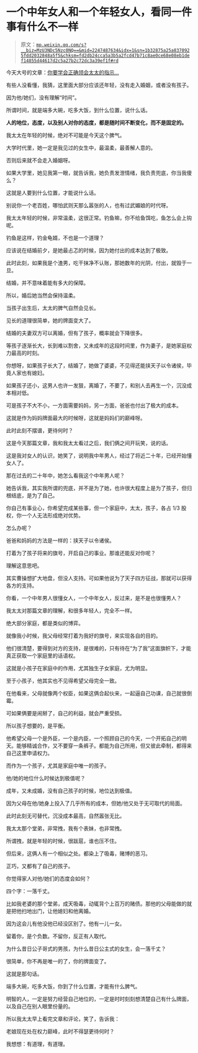 # 一个中年女人和一个年轻女人，看同一件事有什么不一样

> 原文：[`mp.weixin.qq.com/s?__biz=MzU3NDc5Nzc0NQ==&mid=2247487634&idx=1&sn=1b32875a25a8370925fdd2032848a5f5&chksm=fd2db24cca5a3b5a2fcd47b71c8ae0ce68e08eb1def14855d44617d2c5a27b2c72dc3a39ef1f#rd`](http://mp.weixin.qq.com/s?__biz=MzU3NDc5Nzc0NQ==&mid=2247487634&idx=1&sn=1b32875a25a8370925fdd2032848a5f5&chksm=fd2db24cca5a3b5a2fcd47b71c8ae0ce68e08eb1def14855d44617d2c5a27b2c72dc3a39ef1f#rd)

今天大号的文章：[你要学会正确领会太太的指示...](https://mp.weixin.qq.com/s?__biz=MzU0MjYwNDU2Mw==&mid=2247489116&idx=1&sn=b314330c028b5730bdfd55b87b3574f0&chksm=fb197a20cc6ef3362fe2b39e8f83d4e62d0c5d316b8e577d1561f9ba8379c38cfa7de0fb6fdd&token=1721084707&lang=zh_CN&scene=21#wechat_redirect)

有些人没看懂，我猜，这里面大部分应该还年轻，没有走入婚姻，或者没有孩子。

因为他/她们，没有理解“时间”。

所谓时间，就是端多大碗，吃多大饭，到什么位置，说什么话。

**人的地位，态度，以及别人对你的态度，都是随时间不断变化，而不是固定的。**

我太太在年轻的时候，绝对不可能是今天这个脾气。

大学时代里，她一定是我见过的女生中，最温柔，最善解人意的。

否则后来就不会走入婚姻呀。

如果大学里，她见我第一眼，就告诉我，她负责发泄情绪，我负责兜底，你当我傻么？

这就是人要到什么位置，才能说什么话。

别说你一个老百姓，哪怕武则天那么嚣张的人，也有过武媚娘的时代呀。

我太太年轻的时候，非常温柔，这很正常。钓鱼嘛，你不给鱼饵吃，鱼怎么会上钩呢。

钓鱼是这样，钓金龟婿，不也是一个道理？

应该说在结婚前夕，是她最忐忑的时候，因为她付出的成本达到了极致。

此时此刻，如果我是个渣男，吃干抹净不认账，那她数年的光阴，付出，就毁于一旦。

结婚，并不意味着能有多大的保障。

所以，婚后她当然会保持温柔。

当孩子出生后，太太的脾气自然会见长。

见长的道理很简单，她的牌面变大了。

结婚的夫妻双方可以离婚，但有了孩子，概率就会下降很多。

等孩子逐渐长大，长到难以割舍，又未成年的这段时间里，作为妻子，是她家庭权力最高的时刻。

你想呀，如果孩子长大了，结婚了，她做了婆婆，不见得还能挟天子以令诸侯，毕竟人家也有媳妇。

如果孩子还小，这男人也许一发狠，离婚了，不要了，和别人去再生一个，沉没成本相对低。

可是孩子不大不小，一方面需要妈妈，另一方面，爸爸也付出了极大的成本。

这就是作为妈妈牌面最大的时候呀，这就是妈妈们的巅峰呀。

此时此刻不摆谱，更待何时？

这是今天那篇文章，我和我太太看过之后，我们俩之间开玩笑，说的话。

这是我对女人的认识，她笑了，说明我中年男人，经过了将近二十年，已经开始懂女人了。

那在过去的二十年中，她怎么看我这个中年男人呢？

她告诉我，其实我所谓的兜底，并不是为了她，也许很大程度上是为了孩子，但归根结底，是为了自己。

你自己有事业心，你希望完成某些事，但一个家庭中，太太，孩子，各占 1/3 股权，你一个人无法形成绝对优势。

怎么办呢？

爸爸和妈妈的方法是一样的：挟天子以令诸侯。

打着为了孩子将来的旗号，开启自己的事业。那谁还能反对你呢？

理解这意思吧。

其实曹操想扩大地盘，但没人支持。可如果他说为了天子四方征战，那就可以获得各方的支持。

你看，一个中年男人很懂女人，一个中年女人，反过来，是不是也很懂男人？

我太太对那篇文章的理解，和很多年轻人，完全不一样。 

绝大部分家庭，都是类似的博弈。

就像我小时候，我父母经常打着为我好的旗号，来实现各自的目的。

他们很清楚，要得到对方的支持，是很难的，只有待在“为了我”这面旗帜下，才能真正获取一个家庭里的话语权。

这就是小孩子在家庭中的作用，尤其独生子女家庭，尤为明显。

至于小孩子，他其实也不见得希望父母完全一致。

在他看来，父母就像两个权臣，如果这俩合起伙来，一起逼自己功课，自己就很倒霉。

可如果俩要是闹掰了，自己的利益，就会严重受损。

所以孩子想要的，是平衡。

他希望父母一个是外臣，一个是内臣，一个照顾自己的今天，一个开拓自己的明天。能够精诚合作，又不要穿一条裤子。都能为自己所用，但又彼此牵制，都得来自己这里申请权力。

而作为一个孩子，尤其是家庭中唯一的孩子。

他/她的地位什么时候达到极值呢？

成年，又未成婚，没有自己孩子的时候，地位达到极值。

因为父母在他/她身上投入了几乎所有的成本，但她/他又处于无可取代的局面。

此时此刻无可替代，沉没成本最高，自然嚣张无比。

我太太那个堂弟，非常拽，我有个表妹，也非常拽。

所谓拽，就是年轻的时候，很跋扈，谁也压不住。

但后来，这俩人有一个相似之处。都染上了吸毒，赌博的恶习。

正巧，又都有了自己的孩子。

你觉得家人对他/她们的态度会如何？

四个字：一落千丈。

比如我老婆的那个堂弟，成天吸毒，动辄背个上百万的赌债。那他的父母能做的就是把他扫地出门，让他媳妇和他离婚。

因为这会儿有他没他已经没区别了。他有一儿一女。

留着你，是个负数。不留你，反正有人取代。

为什么昔日公子哥式的男孩，为什么昔日公主式的女生，会一落千丈？

很简单，你不再是唯一的了，你的牌面变了。

这就是那句话。

端多大碗，吃多大饭，你到了什么位置，才能有什么脾气。

明智的人，一定是努力经营自己地位的，一定是时时刻刻想清楚自己有什么牌面，以及自己在别人眼里份量的。

所以我太太早上看完文章和评论，笑了，告诉我：

老娘现在处在权力巅峰，此时不得瑟更待何时？

我想想：有道理，有道理。